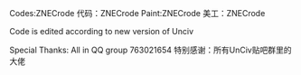 Codes:ZNECrode
代码：ZNECrode
Paint:ZNECrode
美工：ZNECrode

Code is edited according to new version of Unciv 

Special Thanks: All in QQ group 763021654
特别感谢：所有UnCiv贴吧群里的大佬
